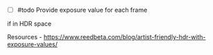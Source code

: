 - [ ] #todo Provide exposure value for each frame 

if in HDR space

Resources - 
https://www.reedbeta.com/blog/artist-friendly-hdr-with-exposure-values/